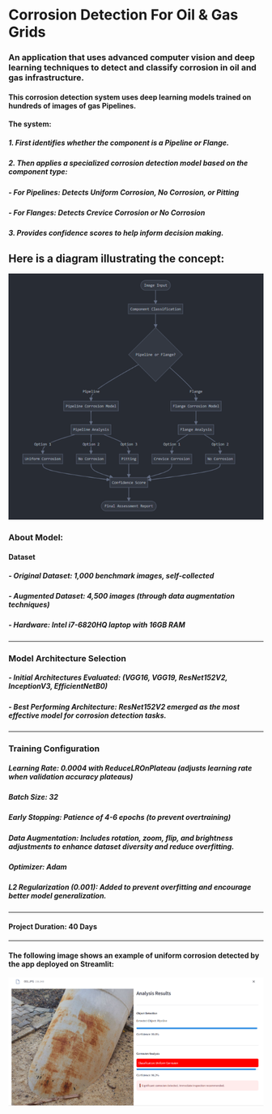 # Corrosion Detection For Oil & Gas Grids
 ### An application that uses advanced computer vision and deep learning techniques to detect and classify corrosion in oil and gas infrastructure.
 #### This corrosion detection system uses deep learning models trained on hundreds of images of gas Pipelines. 
 #### The system:
##### 1. First identifies whether the component is a Pipeline or Flange.
##### 2. Then applies a specialized corrosion detection model based on the component type:
##### - For Pipelines: Detects Uniform Corrosion, No Corrosion, or Pitting
##### - For Flanges: Detects Crevice Corrosion or No Corrosion
##### 3. Provides confidence scores to help inform decision making.

## Here is a diagram illustrating the concept:
![Diagram](https://raw.githubusercontent.com/Khodeir100/Corrosion-Detection-on-Oil-Gas-Grids/main/App/Diagram.PNG)

### About Model:
#### Dataset
#####     - Original Dataset: 1,000 benchmark images, self-collected
#####     - Augmented Dataset: 4,500 images (through data augmentation techniques)
#####     - Hardware: Intel i7-6820HQ laptop with 16GB RAM
---
### Model Architecture Selection
#####    - Initial Architectures Evaluated: (VGG16, VGG19, ResNet152V2, InceptionV3, EfficientNetB0)
#####    - Best Performing Architecture: ResNet152V2 emerged as the most effective model for corrosion detection tasks.
---
### Training Configuration
##### Learning Rate: 0.0004 with ReduceLROnPlateau (adjusts learning rate when validation accuracy plateaus)
##### Batch Size: 32
##### Early Stopping: Patience of 4-6 epochs (to prevent overtraining)
##### Data Augmentation: Includes rotation, zoom, flip, and brightness adjustments to enhance dataset diversity and reduce overfitting.
##### Optimizer: Adam
##### L2 Regularization (0.001): Added to prevent overfitting and encourage better model generalization.
---
#### Project Duration: 40 Days
---

#### The following image shows an example of uniform corrosion detected by the app deployed on Streamlit:

![Uniform Corrosion](https://raw.githubusercontent.com/Khodeir100/Corrosion-Detection-on-Oil-Gas-Grids/main/App/Uniform%20Corrosion.PNG)

